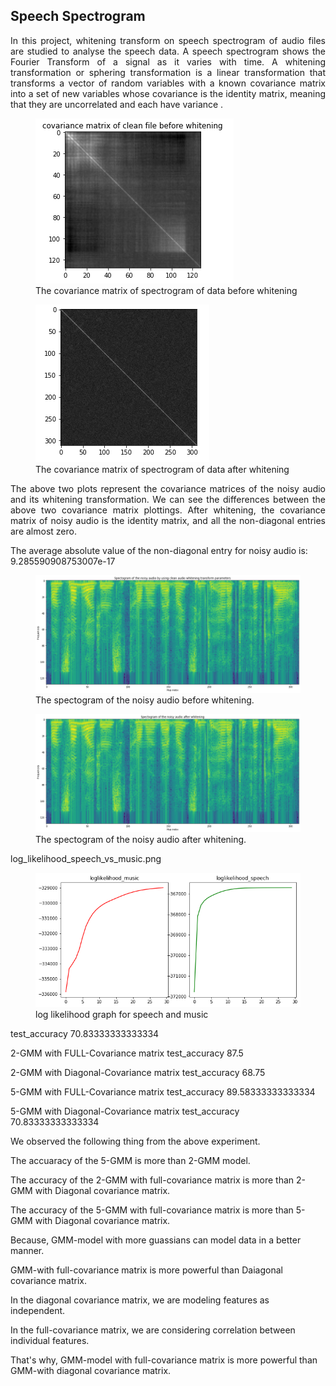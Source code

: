 
<h2>Speech Spectrogram </h2>

<p align="justify">
In this project, whitening transform on speech spectrogram of audio files are studied to analyse the speech data. A speech spectrogram shows the Fourier Transform of a signal as it varies with time. A whitening transformation or sphering transformation is a linear transformation that transforms a vector of random variables with a known covariance matrix into a set of new variables whose covariance is the identity matrix, meaning that they are uncorrelated and each have variance .

  
	
</p>
<p align="center">
	
<figure>
	<img src='covaraianne_before_whitening.png'>
    <figcaption>The covariance matrix of spectrogram of data before whitening </figcaption>
</figure>

<figure>
	<img src='covarince_after_whitening.png'>
    <figcaption>The covariance matrix of spectrogram of data after whitening</figcaption>
</figure>


<p align="justify">
The above two plots represent the covariance matrices of the noisy audio and its whitening transformation. We can see the differences between the above two covariance matrix plottings. After whitening, the covariance matrix of noisy audio is the identity matrix, and all the non-diagonal entries are almost zero.

The average absolute value of the non-diagonal entry for noisy audio is: 9.285590908753007e-17

</p>
	
<figure>
<img src='spactogram_of_noisy_audio.png'>
<figcaption>The spectogram of the noisy audio before whitening.</figcaption>
</figure>

<figure>
<img src='Spectorgram_of_noisy_audio_after_whiening.png'>
<figcaption>The spectogram of the noisy audio after whitening.</figcaption>
</figure>
</p>
	
<p>	
	
log_likelihood_speech_vs_music.png	
	

<figure>
<img src='log_likelihood_speech_vs_music.png'>
<figcaption>log likelihood graph for speech and music</figcaption>
</figure>

	
	

test_accuracy 70.83333333333334

2-GMM with FULL-Covariance matrix test_accuracy 87.5

2-GMM with Diagonal-Covariance matrix test_accuracy 68.75

5-GMM with FULL-Covariance matrix test_accuracy 89.58333333333334

5-GMM with Diagonal-Covariance matrix test_accuracy 70.83333333333334

We observed the following thing from the above experiment.

The accuaracy of the 5-GMM is more than 2-GMM model.

The accuracy of the 2-GMM with full-covariance matrix is more than 2-GMM with Diagonal covariance matrix.

The accuracy of the 5-GMM with full-covariance matrix is more than 5-GMM with Diagonal covariance matrix.

Because, GMM-model with more guassians can model data in a better manner.

GMM-with full-covariance matrix is more powerful than Daiagonal covariance matrix.

In the diagonal covariance matrix, we are modeling features as independent.

In the full-covariance matrix, we are considering correlation between individual features.

That's why, GMM-model with full-covariance matrix is more powerful than GMM-with diagonal covariance matrix.

</p>	
	
	
	
	
